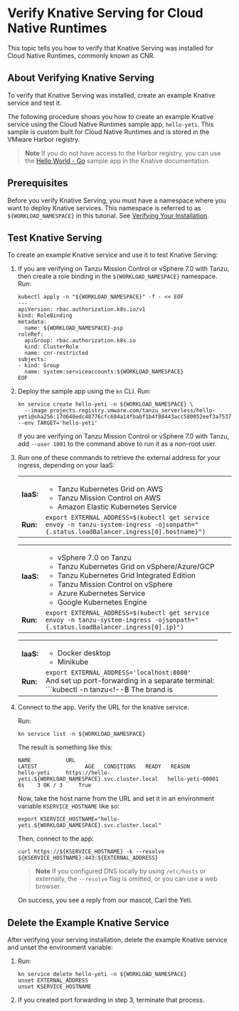 # Verify Knative Serving for Cloud Native Runtimes

This topic tells you how to verify that Knative Serving was installed for Cloud Native Runtimes, commonly known as CNR.

## About Verifying Knative Serving

To verify that Knative Serving was installed, create an example Knative service
and test it.

The following procedure shows you how to create an example Knative service using the Cloud Native Runtimes sample app,
`hello-yeti`.
This sample is custom built for Cloud Native Runtimes and is stored in the VMware Harbor registry.

> **Note** If you do not have access to the Harbor registry,
you can use the [Hello World - Go](https://knative.dev/docs/serving/samples/hello-world/helloworld-go/)
sample app in the Knative documentation.

## Prerequisites

Before you verify Knative Serving, you must have a namespace where you want to deploy Knative services. This namespace is referred to as `${WORKLOAD_NAMESPACE}` in this tutorial. See [Verifying Your Installation](./verify-installation.hbs.md).

## <a id='test-knative-serving-1'></a> Test Knative Serving

To create an example Knative service and use it to test Knative Serving:

1. If you are verifying on Tanzu Mission Control or vSphere 7.0 with Tanzu, then create a role binding
   in the `${WORKLOAD_NAMESPACE}` namespace. Run:
    
    ```console
    kubectl apply -n "${WORKLOAD_NAMESPACE}" -f - << EOF
    ---
    apiVersion: rbac.authorization.k8s.io/v1
    kind: RoleBinding
    metadata:
      name: ${WORKLOAD_NAMESPACE}-psp
    roleRef:
      apiGroup: rbac.authorization.k8s.io
      kind: ClusterRole
      name: cnr-restricted
    subjects:
    - kind: Group
      name: system:serviceaccounts:${WORKLOAD_NAMESPACE}
    EOF
    ```

2. Deploy the sample app using the `kn` CLI. Run:
    
    ```console
    kn service create hello-yeti -n ${WORKLOAD_NAMESPACE} \
      --image projects.registry.vmware.com/tanzu_serverless/hello-yeti@sha256:17d640edc48776cfc604a14fbabf1b4f88443acc580052eef3a753751ee31652 --env TARGET='hello-yeti'
    ```
   If you are verifying on Tanzu Mission Control or vSphere 7.0 with Tanzu, add `--user 1001` to the command above to run it as a non-root user.

3. Run one of these commands to retrieve the external address for your ingress, depending on your IaaS:

    |           ||
    |-----------|--------------------------------------------------------------------------------------------------------------------------------------------|
    | **IaaS:** | <ul><li>Tanzu Kubernetes Grid on AWS</li><li>Tanzu Mission Control on AWS</li><li>Amazon Elastic Kubernetes Service</li></ul>              |
    | **Run:**      | ```export EXTERNAL_ADDRESS=$(kubectl get service envoy -n tanzu-system-ingress -ojsonpath="{.status.loadBalancer.ingress[0].hostname}")``` |

    |       ||
    |-------|--------------------------------------------------------------------------------------------------------------------------------------------|
    | **IaaS:** | <ul><li>vSphere 7.0 on Tanzu</li><li>Tanzu Kubernetes Grid on vSphere/Azure/GCP</li><li>Tanzu Kubernetes Grid Integrated Edition</li><li>Tanzu Mission Control on vSphere</li><li>Azure Kubernetes Service</li><li>Google Kubernetes Engine</li></ul>              |
    | **Run:**  | ```export EXTERNAL_ADDRESS=$(kubectl get service envoy -n tanzu-system-ingress -ojsonpath="{.status.loadBalancer.ingress[0].ip}")``` |

    |       ||
    |-------|--------------------------------------------------------------------------------------------------------------------------------------------|
    | **IaaS:** | <ul><li>Docker desktop</li><li>Minikube</li></ul>              |
    | **Run:**  | ```export EXTERNAL_ADDRESS='localhost:8080'```<br/>And set up port-forwarding in a separate terminal:<br/> ```kubectl -n tanzu<!--฿ The brand is |Tanzu|. ฿-->-system-ingress port-forward svc/envoy 8080:80```|

4. Connect to the app.
   Verify the URL for the knative service.

   Run:

    ```console
   kn service list -n ${WORKLOAD_NAMESPACE}
   ```

   The result is something like this:
   
   ```console
   NAME           URL                                                          LATEST               AGE   CONDITIONS   READY   REASON
   hello-yeti     https://hello-yeti.${WORKLOAD_NAMESPACE}.svc.cluster.local   hello-yeti-00001     6s    3 OK / 3     True
   ```
   
   Now, take the host name from the URL and set it in an environment variable `KSERVICE_HOSTNAME` like so:
    
    ```console
    export KSERVICE_HOSTNAME="hello-yeti.${WORKLOAD_NAMESPACE}.svc.cluster.local"
    ```
   
   Then, connect to the app:
   
   ```console
   curl https://${KSERVICE_HOSTNAME} -k --resolve ${KSERVICE_HOSTNAME}:443:${EXTERNAL_ADDRESS}
   ```

   > **Note** If you configured DNS locally by using `/etc/hosts` or externally, the `--resolve` flag is omitted, 
   > or you can use a web browser.

    On success, you see a reply from our mascot, Carl the Yeti.

## Delete the Example Knative Service

After verifying your serving installation, delete the example Knative service and unset the environment variable:

1. Run:
    
    ```console
    kn service delete hello-yeti -n ${WORKLOAD_NAMESPACE}
    unset EXTERNAL_ADDRESS
    unset KSERVICE_HOSTNAME
    ```

2. If you created port forwarding in step 3, terminate that process.
